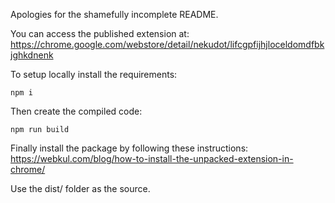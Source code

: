 Apologies for the shamefully incomplete README.

You can access the published extension at: https://chrome.google.com/webstore/detail/nekudot/lifcgpfijhjloceldomdfbkjghkdnenk

To setup locally install the requirements:

`npm i`

Then create the compiled code:

`npm run build`

Finally install the package by following these instructions:
https://webkul.com/blog/how-to-install-the-unpacked-extension-in-chrome/

Use the dist/ folder as the source.